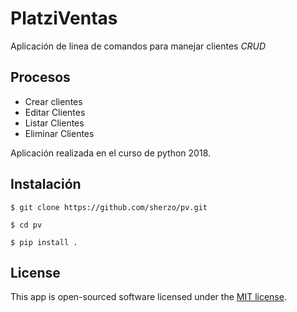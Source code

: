 # PlatziVentas

Aplicación de linea de comandos para manejar clientes *CRUD*

## Procesos
- Crear clientes
- Editar Clientes
- Listar Clientes
- Eliminar Clientes

Aplicación realizada en el curso de python 2018.

## Instalación

    $ git clone https://github.com/sherzo/pv.git

    $ cd pv
    
    $ pip install .


## License

This app is open-sourced software licensed under the [MIT license](http://opensource.org/licenses/MIT).
